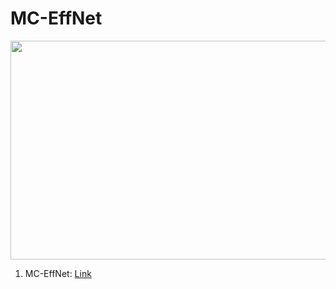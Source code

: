 # MC-EffNet
<img src = "https://github.com/manjaryp/GANvsGraphicsvsReal/blob/main/images/mc-effnet3.png" width="900" height="350">

1. MC-EffNet: [Link](https://www.google.com)

